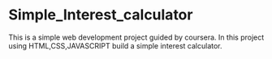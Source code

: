 # Simple_Interest_calculator
This is a simple web development project guided by coursera. In this project using HTML,CSS,JAVASCRIPT build a simple interest calculator.
